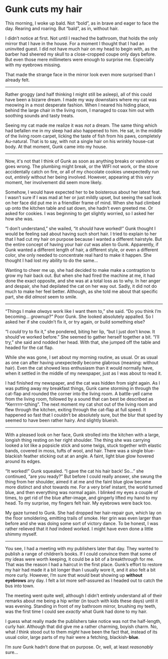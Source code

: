 # Gunk cuts my hair

This morning, I woke up bald. Not “bold”, as in brave and eager to face the day. Rearing and roaring. But “bald”, as in, without hair.

I didn’t notice at first. Not until I reached the bathroom, that holds the only mirror that I have in the house. For a moment I thought that I had an uninvited guest. I did not have much hair on my head to begin with, as the barber had sheered my skull to a close-cropped coupe only days before. But even those mere millimeters were enough to surprise me. Especially with my eyebrows missing.

That made the strange face in the mirror look even more surprised than I already felt.

- - -

Rather groggy (and half thinking I might still be asleep), all of this could have been a bizarre dream. I made my way downstairs where my cat was meowing in a most desperate fashion. When I neared his hiding place, behind the large chair in the living room, I managed to coax him out with soothing sounds and tasty treats.

Seeing my cat made me realize it was _not_ a dream. The same thing which had befallen me in my sleep had also happened to him. He sat, in the middle of the living room carpet, licking the taste of fish from his paws, completely Au-natural. That is to say, with not a single hair on his wrinkly house-cat body. At that moment, Gunk came into my house.

- - -

Now, it's not that I think of Gunk as soon as anything breaks or vanishes or goes wrong. The plumbing might break, or the WIFI not work, or the stove accidentally catch on fire, or all of my chocolate cookies unexpectedly run out, _entirely_ without her being involved. However, appearing at this _very_ moment, her involvement did seem more likely.

Somehow, I would have expected her to be boisterous about her latest feat. I wasn’t sure if I was mad at her or just mildly upset, but seeing the sad look on her face did put me in a friendlier frame of mind. When she had climbed up onto the kitchen table and sat down, she hadn’t even greeted me. Or asked for cookies. I was beginning to get slightly worried, so I asked her how she was.

“I don’t understand,” she wailed, “it _should_ have worked!” Gunk thought I would be feeling sad about having such short hair. I tried to explain to her that I had cut my hair on purpose because I wanted a different hairstyle. But the entire concept of having your hair _cut_ was alien to Gunk. Apparently, if Gunk wanted a different length of hair, a different style, or even a different color, she only needed to concentrate real hard to make it happen. She thought I had lost my ability to do the same…

Wanting to cheer me up, she had decided to make make a contraption to grow my hair back out. But when she had fired the machine at me, it had done the exact opposite, and she was at a total loss as to why. In her anger and despair, she had depilated the cat on her way out. Sadly, it did not do much to make her feel better. Although, as she told me about that specific part, she did _almost_ seem to smile.

- - -

“Things I make _always_ work like I want them to,” she said. “Do you think I’m becoming… _grownup_?” Poor Gunk. She looked absolutely appalled. So I asked her if she couldn’t fix it, or try again, or build something else?

“I _could_ try to fix it,” she pondered, biting her lip, “but I just don’t know. It should’ve worked before.” She seemed to gather herself together a bit. “I’ll try,” she said and nodded her head. With that, she jumped off the table and headed for the cat flap.

While she was gone, I set about my morning routine, as usual. Or as usual as one can after having unexpectedly become glabrous (meaning: without hair). Even the cat showed less enthusiasm than it would normally have, when it settled in the middle of my newspaper, just as I was about to read it.

I had finished my newspaper, and the cat was hidden from sight again. As I was putting away my breakfast things, Gunk came storming in through the cat-flap and rounded the corner into the living room. A battle-yell came from the living room, followed by a sound that can best be described as “Kerrrrrr-tzhing”. The next moment my cat shot out of the living room and flew through the kitchen, exiting through the cat-flap at full speed. It happened so fast that I couldn’t be absolutely sure, but the blur that sped by seemed to have been rather hairy. And slightly blueish.

- - -

With a pleased look on her face, Gunk strolled into the kitchen with a large, longish thing resting on her right shoulder. The thing she was carrying looked a lot like a popsicle stick and some twigs, stuck together with elastic bands, covered in moss, tufts of wool, and hair. There was a single blue-blackish feather sticking out at an angle. A faint, light blue glow hovered around its edges.

“It worked!” Gunk squealed. “I gave the cat his hair back! So…” she continued, “are you ready?” But before I could really answer, she swung the thing from her shoulder, aimed it at me and the faint blue glow became more distinct and shot towards me. For a very brief instant, the world turned blue, and then everything was normal again. I blinked my eyes a couple of times, to get rid of the blue after-image, and gingerly lifted my hand to my head. To my surprise, my fingers felt hair. My eyebrows were back too.

My gaze turned to Gunk. She had dropped her hair-repair gun, which lay on the floor smoldering, emitting trails of smoke. Her grin was even larger than before and she was doing some sort of victory dance. To be honest, I was rather relieved that it _had_ indeed worked. I might have even done a little shimmy myself.

- - -

You see, I had a meeting with my publishers later that day. They wanted to publish a range of children’s books. If I could convince them that some of my ideas were worth keeping, it could be a bit of a breakthrough for me. That was the reason I had a haircut in the first place. Gunk’s effort to restore my hair had made it a bit longer than I usually wore it, and it also felt a bit more curly. However, I’m sure that would beat showing up **without eyebrows** any day. I felt a lot more self-assured as I headed out to catch the bus into town.

The meeting went quite well, although I didn’t entirely understand all of their remarks about me being a hip writer (in touch with kids these days) until it was evening. Standing in front of my bathroom mirror, brushing my teeth, was the first time I could see _exactly_ what Gunk had done to my hair.

I guess what really made the publishers take notice was not the half-length, curly hair. Although that did give me a rather charming, boyish charm. No, what _I_ think stood out to them _might_ have been the fact that, instead of its usual color, large parts of my hair were a fetching, blackish-**blue**.

I’m _sure_ Gunk hadn’t done that on purpose. Or, well, at least _reasonably_ sure…
